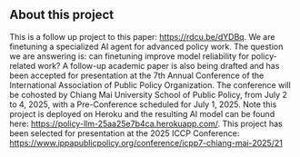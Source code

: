 ## About this project
This is a follow up project to this paper: https://rdcu.be/dYDBq.
We are finetuning a specialized AI agent for advanced policy work. The question we are answering is: can finetuning improve model reliability for policy-related work? A follow-up academic paper is also being drafted and has been accepted for presentation at the 7th Annual Conference of the International Association of Public Policy Organization. The conference will be cohosted by Chiang Mai University School of Public Policy, from July 2 to 4, 2025, with a Pre-Conference scheduled for July 1, 2025. Note this project is deployed on Heroku and the resulting AI model can be found here: https://policy-llm-25aa25e7b4ca.herokuapp.com/. This project has been selected for presentation at the 2025 ICCP Conference: https://www.ippapublicpolicy.org/conference/icpp7-chiang-mai-2025/21

